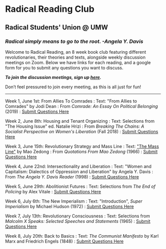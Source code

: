 # Radical Reading Club

## Radical Students' Union @ UMW

### _Radical simply means to go to the root. -Angela Y. Davis_

Welcome to Radical Reading, an 8 week book club featuring different revolutionaries, their theories and texts, alongside weekly discussion meetings on Zoom. Below we have links for each reading, and a google form for you to submit any questions you want to discuss. 

**_To join the discussion meetings, sign up [here](https://forms.gle/P1fEUWWT9gfPieGA7)._**

Don’t feel pressured to join every meeting, as this is all just for fun!

* * *

Week 1, June 1st: From Allies To Comrades
: Text: "From Allies to Comrades" by Jodi Dean
: From _Comrade: An Essay On Political Belonging_ (2019)
: [Submit Questions Here](https://forms.gle/LEUPTWWSp8eEodDG8)


Week 2, June 8th: Housing and Tenant Organizing
: Text: Selections from "The Housing Issue" ed. Natalie Hrizi
: From _Breaking The Chains: A Socialist Perspective on Women's Liberation_ (Fall 2018)
: [Submit Questions Here](https://forms.gle/KiFazUqMFrhmGxfz9)


Week 3, June 15th: Revolutionary Strategy and Mass Line
: Text: ["The Mass Line"](https://www.marxists.org/reference/archive/mao/works/red-book/ch11.htm) by Mao Zedong
: From _Quotations From Mao Zedong_ (1966)
: [Submit Questions Here](https://forms.gle/KiFazUqMFrhmGxfz9)


Week 4, June 22nd: Intersectionality and Liberation
: Text: "Women and Capitalism: Dialectics of Oppression and Liberation" by Angela Y. Davis
: From _The Angela Y. Davis Reader_ (1998)
: [Submit Questions Here](https://forms.gle/zSwquKPmFkA5qWuR7)


Week 5, June 29th: Abolitionist Futures
: Text: Selections from _The End of Policing_ by Alex Vitale
: [Submit Questions Here](https://forms.gle/jAPjtiAT2C7rPu6C9)


Week 6, July 6th: The New Imperialism
: Text: "Introduction", _Super Imperialism_ by Michael Hudson (1972)
: [Submit Questions Here](https://forms.gle/ybDctj2EgMeTTVgJ6)


Week 7, July 13th: Revolutionary Consciousness
: Text: Selections from _Malcolm X Speaks: Selected Speeches and Statements_ (1965)
: [Submit Questions Here](https://forms.gle/vTa2JPaGUf6eXVAb9)


Week 8, July 20th: Back to Basics
: Text: _The Communist Manifesto_ by Karl Marx and Friedrich Engels (1848)
: [Submit Questions Here](https://forms.gle/jWzRNLoiozimLsQR6)